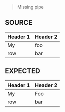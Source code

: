 > Missing pipe

## SOURCE

Header 1| Header 2
--------|----
My      | foo
row     | bar

## EXPECTED

| Header 1 | Header 2 |
|----------|----------|
| My       | Foo      |
| row      | bar      |
